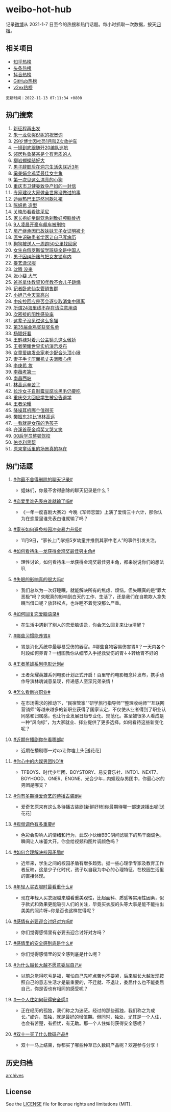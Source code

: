 # weibo-hot-hub

记录[微博](https://www.weibo.com)从 2021-1-7 日至今的热搜和热门话题。每小时抓取一次数据，按天[归档](archives)。

## 相关项目

- [知乎热榜](https://github.com/lonnyzhang423/zhihu-hot-hub)
- [头条热榜](https://github.com/lonnyzhang423/toutiao-hot-hub)
- [抖音热榜](https://github.com/lonnyzhang423/douyin-hot-hub)
- [GitHub热榜](https://github.com/lonnyzhang423/github-hot-hub)
- [v2ex热榜](https://github.com/lonnyzhang423/v2ex-hot-hub)


`更新时间：2022-11-13 07:11:34 +0800`

## 热门搜索

1. [新征程再出发](https://m.weibo.cn/search?containerid=100103type%3D1%26t%3D10%26q%3D%23%E6%96%B0%E5%BE%81%E7%A8%8B%E5%86%8D%E5%87%BA%E5%8F%91%23&stream_entry_id=51&isnewpage=1&extparam=seat%3D1%26c_type%3D51%26pos%3D0%26cate%3D10103%26filter_type%3Drealtimehot%26dgr%3D0%26display_time%3D1668294691%26pre_seqid%3D1668294691905924169295&luicode=10000011&lfid=106003type%253D25%2526t%253D3%2526disable_hot%253D1%2526filter_type%253Drealtimehot)
1. [朱一龙获奖倪妮的祝贺词](https://m.weibo.cn/search?containerid=100103type%3D1%26t%3D10%26q%3D%23%E6%9C%B1%E4%B8%80%E9%BE%99%E8%8E%B7%E5%A5%96%E5%80%AA%E5%A6%AE%E7%9A%84%E7%A5%9D%E8%B4%BA%E8%AF%8D%23&stream_entry_id=31&isnewpage=1&extparam=seat%3D1%26c_type%3D31%26q%3D%2523%25E6%259C%25B1%25E4%25B8%2580%25E9%25BE%2599%25E8%258E%25B7%25E5%25A5%2596%25E5%2580%25AA%25E5%25A6%25AE%25E7%259A%2584%25E7%25A5%259D%25E8%25B4%25BA%25E8%25AF%258D%2523%26pos%3D0%26flag%3D0%26band_rank%3D1%26dgr%3D0%26filter_type%3Drealtimehot%26realpos%3D1%26cate%3D5001%26lcate%3D5001%26display_time%3D1668294691%26pre_seqid%3D1668294691905924169295&luicode=10000011&lfid=106003type%253D25%2526t%253D3%2526disable_hot%253D1%2526filter_type%253Drealtimehot)
1. [29岁博士因社恐1月叫2次救护车](https://m.weibo.cn/search?containerid=100103type%3D1%26t%3D10%26q%3D%2329%E5%B2%81%E5%8D%9A%E5%A3%AB%E5%9B%A0%E7%A4%BE%E6%81%901%E6%9C%88%E5%8F%AB2%E6%AC%A1%E6%95%91%E6%8A%A4%E8%BD%A6%23&stream_entry_id=31&isnewpage=1&extparam=seat%3D1%26c_type%3D31%26q%3D%252329%25E5%25B2%2581%25E5%258D%259A%25E5%25A3%25AB%25E5%259B%25A0%25E7%25A4%25BE%25E6%2581%25901%25E6%259C%2588%25E5%258F%25AB2%25E6%25AC%25A1%25E6%2595%2591%25E6%258A%25A4%25E8%25BD%25A6%2523%26pos%3D1%26flag%3D0%26band_rank%3D2%26dgr%3D0%26filter_type%3Drealtimehot%26realpos%3D2%26cate%3D5001%26lcate%3D5001%26display_time%3D1668294691%26pre_seqid%3D1668294691905924169295&luicode=10000011&lfid=106003type%253D25%2526t%253D3%2526disable_hot%253D1%2526filter_type%253Drealtimehot)
1. [一镜到底跟随歼20编队巡航](https://m.weibo.cn/search?containerid=100103type%3D1%26t%3D10%26q%3D%23%E4%B8%80%E9%95%9C%E5%88%B0%E5%BA%95%E8%B7%9F%E9%9A%8F%E6%AD%BC20%E7%BC%96%E9%98%9F%E5%B7%A1%E8%88%AA%23&stream_entry_id=31&isnewpage=1&extparam=seat%3D1%26c_type%3D31%26q%3D%2523%25E4%25B8%2580%25E9%2595%259C%25E5%2588%25B0%25E5%25BA%2595%25E8%25B7%259F%25E9%259A%258F%25E6%25AD%25BC20%25E7%25BC%2596%25E9%2598%259F%25E5%25B7%25A1%25E8%2588%25AA%2523%26pos%3D2%26flag%3D0%26band_rank%3D3%26dgr%3D0%26filter_type%3Drealtimehot%26realpos%3D3%26cate%3D5001%26lcate%3D5001%26display_time%3D1668294691%26pre_seqid%3D1668294691905924169295&luicode=10000011&lfid=106003type%253D25%2526t%253D3%2526disable_hot%253D1%2526filter_type%253Drealtimehot)
1. [邻居称鲁某某是个有素质的人](https://m.weibo.cn/search?containerid=100103type%3D1%26t%3D10%26q%3D%23%E9%82%BB%E5%B1%85%E7%A7%B0%E9%B2%81%E6%9F%90%E6%9F%90%E6%98%AF%E4%B8%AA%E6%9C%89%E7%B4%A0%E8%B4%A8%E7%9A%84%E4%BA%BA%23&stream_entry_id=31&isnewpage=1&extparam=seat%3D1%26c_type%3D31%26q%3D%2523%25E9%2582%25BB%25E5%25B1%2585%25E7%25A7%25B0%25E9%25B2%2581%25E6%259F%2590%25E6%259F%2590%25E6%2598%25AF%25E4%25B8%25AA%25E6%259C%2589%25E7%25B4%25A0%25E8%25B4%25A8%25E7%259A%2584%25E4%25BA%25BA%2523%26pos%3D3%26flag%3D0%26band_rank%3D4%26dgr%3D0%26filter_type%3Drealtimehot%26realpos%3D4%26cate%3D5001%26lcate%3D5001%26display_time%3D1668294691%26pre_seqid%3D1668294691905924169295&luicode=10000011&lfid=106003type%253D25%2526t%253D3%2526disable_hot%253D1%2526filter_type%253Drealtimehot)
1. [柳岩蝴蝶结好大](https://m.weibo.cn/search?containerid=100103type%3D1%26t%3D10%26q%3D%23%E6%9F%B3%E5%B2%A9%E8%9D%B4%E8%9D%B6%E7%BB%93%E5%A5%BD%E5%A4%A7%23&stream_entry_id=31&isnewpage=1&extparam=seat%3D1%26c_type%3D31%26q%3D%2523%25E6%259F%25B3%25E5%25B2%25A9%25E8%259D%25B4%25E8%259D%25B6%25E7%25BB%2593%25E5%25A5%25BD%25E5%25A4%25A7%2523%26pos%3D4%26flag%3D0%26band_rank%3D5%26dgr%3D0%26filter_type%3Drealtimehot%26realpos%3D5%26cate%3D5001%26lcate%3D5001%26display_time%3D1668294691%26pre_seqid%3D1668294691905924169295&luicode=10000011&lfid=106003type%253D25%2526t%253D3%2526disable_hot%253D1%2526filter_type%253Drealtimehot)
1. [男子辞职后在洞穴生活失联近3年](https://m.weibo.cn/search?containerid=100103type%3D1%26t%3D10%26q%3D%23%E7%94%B7%E5%AD%90%E8%BE%9E%E8%81%8C%E5%90%8E%E5%9C%A8%E6%B4%9E%E7%A9%B4%E7%94%9F%E6%B4%BB%E5%A4%B1%E8%81%94%E8%BF%913%E5%B9%B4%23&stream_entry_id=31&isnewpage=1&extparam=seat%3D1%26c_type%3D31%26q%3D%2523%25E7%2594%25B7%25E5%25AD%2590%25E8%25BE%259E%25E8%2581%258C%25E5%2590%258E%25E5%259C%25A8%25E6%25B4%259E%25E7%25A9%25B4%25E7%2594%259F%25E6%25B4%25BB%25E5%25A4%25B1%25E8%2581%2594%25E8%25BF%25913%25E5%25B9%25B4%2523%26pos%3D5%26flag%3D0%26band_rank%3D6%26dgr%3D0%26filter_type%3Drealtimehot%26realpos%3D6%26cate%3D5001%26lcate%3D5001%26display_time%3D1668294691%26pre_seqid%3D1668294691905924169295&luicode=10000011&lfid=106003type%253D25%2526t%253D3%2526disable_hot%253D1%2526filter_type%253Drealtimehot)
1. [奚美娟金鸡奖最佳女主角](https://m.weibo.cn/search?containerid=100103type%3D1%26t%3D10%26q%3D%23%E5%A5%9A%E7%BE%8E%E5%A8%9F%E9%87%91%E9%B8%A1%E5%A5%96%E6%9C%80%E4%BD%B3%E5%A5%B3%E4%B8%BB%E8%A7%92%23&stream_entry_id=31&isnewpage=1&extparam=seat%3D1%26c_type%3D31%26q%3D%2523%25E5%25A5%259A%25E7%25BE%258E%25E5%25A8%259F%25E9%2587%2591%25E9%25B8%25A1%25E5%25A5%2596%25E6%259C%2580%25E4%25BD%25B3%25E5%25A5%25B3%25E4%25B8%25BB%25E8%25A7%2592%2523%26pos%3D6%26flag%3D0%26band_rank%3D7%26dgr%3D0%26filter_type%3Drealtimehot%26realpos%3D7%26cate%3D5001%26lcate%3D5001%26display_time%3D1668294691%26pre_seqid%3D1668294691905924169295&luicode=10000011&lfid=106003type%253D25%2526t%253D3%2526disable_hot%253D1%2526filter_type%253Drealtimehot)
1. [第一次见这么漂亮的小狗](https://m.weibo.cn/search?containerid=100103type%3D1%26t%3D10%26q%3D%23%E7%AC%AC%E4%B8%80%E6%AC%A1%E8%A7%81%E8%BF%99%E4%B9%88%E6%BC%82%E4%BA%AE%E7%9A%84%E5%B0%8F%E7%8B%97%23&stream_entry_id=31&isnewpage=1&extparam=seat%3D1%26c_type%3D31%26q%3D%2523%25E7%25AC%25AC%25E4%25B8%2580%25E6%25AC%25A1%25E8%25A7%2581%25E8%25BF%2599%25E4%25B9%2588%25E6%25BC%2582%25E4%25BA%25AE%25E7%259A%2584%25E5%25B0%258F%25E7%258B%2597%2523%26pos%3D7%26flag%3D0%26band_rank%3D8%26dgr%3D0%26filter_type%3Drealtimehot%26realpos%3D8%26cate%3D5001%26lcate%3D5001%26display_time%3D1668294691%26pre_seqid%3D1668294691905924169295&luicode=10000011&lfid=106003type%253D25%2526t%253D3%2526disable_hot%253D1%2526filter_type%253Drealtimehot)
1. [重庆市卫健委致孕产妇的一封信](https://m.weibo.cn/search?containerid=100103type%3D1%26t%3D10%26q%3D%23%E9%87%8D%E5%BA%86%E5%B8%82%E5%8D%AB%E5%81%A5%E5%A7%94%E8%87%B4%E5%AD%95%E4%BA%A7%E5%A6%87%E7%9A%84%E4%B8%80%E5%B0%81%E4%BF%A1%23&stream_entry_id=31&isnewpage=1&extparam=seat%3D1%26c_type%3D31%26q%3D%2523%25E9%2587%258D%25E5%25BA%2586%25E5%25B8%2582%25E5%258D%25AB%25E5%2581%25A5%25E5%25A7%2594%25E8%2587%25B4%25E5%25AD%2595%25E4%25BA%25A7%25E5%25A6%2587%25E7%259A%2584%25E4%25B8%2580%25E5%25B0%2581%25E4%25BF%25A1%2523%26pos%3D8%26flag%3D0%26band_rank%3D9%26dgr%3D0%26filter_type%3Drealtimehot%26realpos%3D9%26cate%3D5001%26lcate%3D5001%26display_time%3D1668294691%26pre_seqid%3D1668294691905924169295&luicode=10000011&lfid=106003type%253D25%2526t%253D3%2526disable_hot%253D1%2526filter_type%253Drealtimehot)
1. [专家建议大家做全世界没做过的事](https://m.weibo.cn/search?containerid=100103type%3D1%26t%3D10%26q%3D%23%E4%B8%93%E5%AE%B6%E5%BB%BA%E8%AE%AE%E5%A4%A7%E5%AE%B6%E5%81%9A%E5%85%A8%E4%B8%96%E7%95%8C%E6%B2%A1%E5%81%9A%E8%BF%87%E7%9A%84%E4%BA%8B%23&stream_entry_id=31&isnewpage=1&extparam=seat%3D1%26c_type%3D31%26q%3D%2523%25E4%25B8%2593%25E5%25AE%25B6%25E5%25BB%25BA%25E8%25AE%25AE%25E5%25A4%25A7%25E5%25AE%25B6%25E5%2581%259A%25E5%2585%25A8%25E4%25B8%2596%25E7%2595%258C%25E6%25B2%25A1%25E5%2581%259A%25E8%25BF%2587%25E7%259A%2584%25E4%25BA%258B%2523%26pos%3D9%26flag%3D0%26band_rank%3D10%26dgr%3D0%26filter_type%3Drealtimehot%26realpos%3D10%26cate%3D5001%26lcate%3D5001%26display_time%3D1668294691%26pre_seqid%3D1668294691905924169295&luicode=10000011&lfid=106003type%253D25%2526t%253D3%2526disable_hot%253D1%2526filter_type%253Drealtimehot)
1. [迪丽热巴王楚然同款礼裙](https://m.weibo.cn/search?containerid=100103type%3D1%26t%3D10%26q%3D%23%E8%BF%AA%E4%B8%BD%E7%83%AD%E5%B7%B4%E7%8E%8B%E6%A5%9A%E7%84%B6%E5%90%8C%E6%AC%BE%E7%A4%BC%E8%A3%99%23&stream_entry_id=31&isnewpage=1&extparam=seat%3D1%26c_type%3D31%26q%3D%2523%25E8%25BF%25AA%25E4%25B8%25BD%25E7%2583%25AD%25E5%25B7%25B4%25E7%258E%258B%25E6%25A5%259A%25E7%2584%25B6%25E5%2590%258C%25E6%25AC%25BE%25E7%25A4%25BC%25E8%25A3%2599%2523%26pos%3D10%26flag%3D0%26band_rank%3D11%26dgr%3D0%26filter_type%3Drealtimehot%26realpos%3D11%26cate%3D5001%26lcate%3D5001%26display_time%3D1668294691%26pre_seqid%3D1668294691905924169295&luicode=10000011&lfid=106003type%253D25%2526t%253D3%2526disable_hot%253D1%2526filter_type%253Drealtimehot)
1. [陈妍希 造型](https://m.weibo.cn/search?containerid=100103type%3D1%26t%3D10%26q%3D%E9%99%88%E5%A6%8D%E5%B8%8C+%E9%80%A0%E5%9E%8B&stream_entry_id=31&isnewpage=1&extparam=seat%3D1%26c_type%3D31%26q%3D%25E9%2599%2588%25E5%25A6%258D%25E5%25B8%258C%2520%25E9%2580%25A0%25E5%259E%258B%26pos%3D11%26flag%3D2%26band_rank%3D12%26dgr%3D0%26filter_type%3Drealtimehot%26realpos%3D12%26cate%3D5001%26lcate%3D5001%26display_time%3D1668294691%26pre_seqid%3D1668294691905924169295&luicode=10000011&lfid=106003type%253D25%2526t%253D3%2526disable_hot%253D1%2526filter_type%253Drealtimehot)
1. [关晓彤看看陈采尼](https://m.weibo.cn/search?containerid=100103type%3D1%26t%3D10%26q%3D%23%E5%85%B3%E6%99%93%E5%BD%A4%E7%9C%8B%E7%9C%8B%E9%99%88%E9%87%87%E5%B0%BC%23&stream_entry_id=31&isnewpage=1&extparam=seat%3D1%26c_type%3D31%26q%3D%2523%25E5%2585%25B3%25E6%2599%2593%25E5%25BD%25A4%25E7%259C%258B%25E7%259C%258B%25E9%2599%2588%25E9%2587%2587%25E5%25B0%25BC%2523%26pos%3D12%26flag%3D0%26band_rank%3D13%26dgr%3D0%26filter_type%3Drealtimehot%26realpos%3D13%26cate%3D5001%26lcate%3D5001%26display_time%3D1668294691%26pre_seqid%3D1668294691905924169295&luicode=10000011&lfid=106003type%253D25%2526t%253D3%2526disable_hot%253D1%2526filter_type%253Drealtimehot)
1. [家长抱娃坐副驾急刹致娃颅脑骨折](https://m.weibo.cn/search?containerid=100103type%3D1%26t%3D10%26q%3D%23%E5%AE%B6%E9%95%BF%E6%8A%B1%E5%A8%83%E5%9D%90%E5%89%AF%E9%A9%BE%E6%80%A5%E5%88%B9%E8%87%B4%E5%A8%83%E9%A2%85%E8%84%91%E9%AA%A8%E6%8A%98%23&stream_entry_id=31&isnewpage=1&extparam=seat%3D1%26c_type%3D31%26q%3D%2523%25E5%25AE%25B6%25E9%2595%25BF%25E6%258A%25B1%25E5%25A8%2583%25E5%259D%2590%25E5%2589%25AF%25E9%25A9%25BE%25E6%2580%25A5%25E5%2588%25B9%25E8%2587%25B4%25E5%25A8%2583%25E9%25A2%2585%25E8%2584%2591%25E9%25AA%25A8%25E6%258A%2598%2523%26pos%3D13%26flag%3D0%26band_rank%3D14%26dgr%3D0%26filter_type%3Drealtimehot%26realpos%3D14%26cate%3D5001%26lcate%3D5001%26display_time%3D1668294691%26pre_seqid%3D1668294691905924169295&luicode=10000011&lfid=106003type%253D25%2526t%253D3%2526disable_hot%253D1%2526filter_type%253Drealtimehot)
1. [9人凌晨开豪车飙车被刑拘](https://m.weibo.cn/search?containerid=100103type%3D1%26t%3D10%26q%3D%239%E4%BA%BA%E5%87%8C%E6%99%A8%E5%BC%80%E8%B1%AA%E8%BD%A6%E9%A3%99%E8%BD%A6%E8%A2%AB%E5%88%91%E6%8B%98%23&stream_entry_id=31&isnewpage=1&extparam=seat%3D1%26c_type%3D31%26q%3D%25239%25E4%25BA%25BA%25E5%2587%258C%25E6%2599%25A8%25E5%25BC%2580%25E8%25B1%25AA%25E8%25BD%25A6%25E9%25A3%2599%25E8%25BD%25A6%25E8%25A2%25AB%25E5%2588%2591%25E6%258B%2598%2523%26pos%3D14%26flag%3D0%26band_rank%3D15%26dgr%3D0%26filter_type%3Drealtimehot%26realpos%3D15%26cate%3D5001%26lcate%3D5001%26display_time%3D1668294691%26pre_seqid%3D1668294691905924169295&luicode=10000011&lfid=106003type%253D25%2526t%253D3%2526disable_hot%253D1%2526filter_type%253Drealtimehot)
1. [房产继承因已故妹妹无子女证明被卡](https://m.weibo.cn/search?containerid=100103type%3D1%26t%3D10%26q%3D%23%E6%88%BF%E4%BA%A7%E7%BB%A7%E6%89%BF%E5%9B%A0%E5%B7%B2%E6%95%85%E5%A6%B9%E5%A6%B9%E6%97%A0%E5%AD%90%E5%A5%B3%E8%AF%81%E6%98%8E%E8%A2%AB%E5%8D%A1%23&stream_entry_id=31&isnewpage=1&extparam=seat%3D1%26c_type%3D31%26q%3D%2523%25E6%2588%25BF%25E4%25BA%25A7%25E7%25BB%25A7%25E6%2589%25BF%25E5%259B%25A0%25E5%25B7%25B2%25E6%2595%2585%25E5%25A6%25B9%25E5%25A6%25B9%25E6%2597%25A0%25E5%25AD%2590%25E5%25A5%25B3%25E8%25AF%2581%25E6%2598%258E%25E8%25A2%25AB%25E5%258D%25A1%2523%26pos%3D15%26flag%3D0%26band_rank%3D16%26dgr%3D0%26filter_type%3Drealtimehot%26realpos%3D16%26cate%3D5001%26lcate%3D5001%26display_time%3D1668294691%26pre_seqid%3D1668294691905924169295&luicode=10000011&lfid=106003type%253D25%2526t%253D3%2526disable_hot%253D1%2526filter_type%253Drealtimehot)
1. [医生识破患者学医让自己写病历](https://m.weibo.cn/search?containerid=100103type%3D1%26t%3D10%26q%3D%23%E5%8C%BB%E7%94%9F%E8%AF%86%E7%A0%B4%E6%82%A3%E8%80%85%E5%AD%A6%E5%8C%BB%E8%AE%A9%E8%87%AA%E5%B7%B1%E5%86%99%E7%97%85%E5%8E%86%23&stream_entry_id=31&isnewpage=1&extparam=seat%3D1%26c_type%3D31%26q%3D%2523%25E5%258C%25BB%25E7%2594%259F%25E8%25AF%2586%25E7%25A0%25B4%25E6%2582%25A3%25E8%2580%2585%25E5%25AD%25A6%25E5%258C%25BB%25E8%25AE%25A9%25E8%2587%25AA%25E5%25B7%25B1%25E5%2586%2599%25E7%2597%2585%25E5%258E%2586%2523%26pos%3D16%26flag%3D0%26band_rank%3D17%26dgr%3D0%26filter_type%3Drealtimehot%26realpos%3D17%26cate%3D5001%26lcate%3D5001%26display_time%3D1668294691%26pre_seqid%3D1668294691905924169295&luicode=10000011&lfid=106003type%253D25%2526t%253D3%2526disable_hot%253D1%2526filter_type%253Drealtimehot)
1. [狗狗被送人一周跑50公里找回家](https://m.weibo.cn/search?containerid=100103type%3D1%26t%3D10%26q%3D%23%E7%8B%97%E7%8B%97%E8%A2%AB%E9%80%81%E4%BA%BA%E4%B8%80%E5%91%A8%E8%B7%9150%E5%85%AC%E9%87%8C%E6%89%BE%E5%9B%9E%E5%AE%B6%23&stream_entry_id=31&isnewpage=1&extparam=seat%3D1%26c_type%3D31%26q%3D%2523%25E7%258B%2597%25E7%258B%2597%25E8%25A2%25AB%25E9%2580%2581%25E4%25BA%25BA%25E4%25B8%2580%25E5%2591%25A8%25E8%25B7%259150%25E5%2585%25AC%25E9%2587%258C%25E6%2589%25BE%25E5%259B%259E%25E5%25AE%25B6%2523%26pos%3D17%26flag%3D0%26band_rank%3D18%26dgr%3D0%26filter_type%3Drealtimehot%26realpos%3D18%26cate%3D5001%26lcate%3D5001%26display_time%3D1668294691%26pre_seqid%3D1668294691905924169295&luicode=10000011&lfid=106003type%253D25%2526t%253D3%2526disable_hot%253D1%2526filter_type%253Drealtimehot)
1. [女生白俄罗斯留学班级全是中国人](https://m.weibo.cn/search?containerid=100103type%3D1%26t%3D10%26q%3D%23%E5%A5%B3%E7%94%9F%E7%99%BD%E4%BF%84%E7%BD%97%E6%96%AF%E7%95%99%E5%AD%A6%E7%8F%AD%E7%BA%A7%E5%85%A8%E6%98%AF%E4%B8%AD%E5%9B%BD%E4%BA%BA%23&stream_entry_id=31&isnewpage=1&extparam=seat%3D1%26c_type%3D31%26q%3D%2523%25E5%25A5%25B3%25E7%2594%259F%25E7%2599%25BD%25E4%25BF%2584%25E7%25BD%2597%25E6%2596%25AF%25E7%2595%2599%25E5%25AD%25A6%25E7%258F%25AD%25E7%25BA%25A7%25E5%2585%25A8%25E6%2598%25AF%25E4%25B8%25AD%25E5%259B%25BD%25E4%25BA%25BA%2523%26pos%3D18%26flag%3D0%26band_rank%3D19%26dgr%3D0%26filter_type%3Drealtimehot%26realpos%3D19%26cate%3D5001%26lcate%3D5001%26display_time%3D1668294691%26pre_seqid%3D1668294691905924169295&luicode=10000011&lfid=106003type%253D25%2526t%253D3%2526disable_hot%253D1%2526filter_type%253Drealtimehot)
1. [男子因纠纷赌气把女友锁车内](https://m.weibo.cn/search?containerid=100103type%3D1%26t%3D10%26q%3D%23%E7%94%B7%E5%AD%90%E5%9B%A0%E7%BA%A0%E7%BA%B7%E8%B5%8C%E6%B0%94%E6%8A%8A%E5%A5%B3%E5%8F%8B%E9%94%81%E8%BD%A6%E5%86%85%23&stream_entry_id=31&isnewpage=1&extparam=seat%3D1%26c_type%3D31%26q%3D%2523%25E7%2594%25B7%25E5%25AD%2590%25E5%259B%25A0%25E7%25BA%25A0%25E7%25BA%25B7%25E8%25B5%258C%25E6%25B0%2594%25E6%258A%258A%25E5%25A5%25B3%25E5%258F%258B%25E9%2594%2581%25E8%25BD%25A6%25E5%2586%2585%2523%26pos%3D19%26flag%3D0%26band_rank%3D20%26dgr%3D0%26filter_type%3Drealtimehot%26realpos%3D20%26cate%3D5001%26lcate%3D5001%26display_time%3D1668294691%26pre_seqid%3D1668294691905924169295&luicode=10000011&lfid=106003type%253D25%2526t%253D3%2526disable_hot%253D1%2526filter_type%253Drealtimehot)
1. [娄艺潇汉服](https://m.weibo.cn/search?containerid=100103type%3D1%26t%3D10%26q%3D%23%E5%A8%84%E8%89%BA%E6%BD%87%E6%B1%89%E6%9C%8D%23&stream_entry_id=31&isnewpage=1&extparam=seat%3D1%26c_type%3D31%26q%3D%2523%25E5%25A8%2584%25E8%2589%25BA%25E6%25BD%2587%25E6%25B1%2589%25E6%259C%258D%2523%26pos%3D20%26flag%3D0%26band_rank%3D21%26dgr%3D0%26filter_type%3Drealtimehot%26realpos%3D21%26cate%3D5001%26lcate%3D5001%26display_time%3D1668294691%26pre_seqid%3D1668294691905924169295&luicode=10000011&lfid=106003type%253D25%2526t%253D3%2526disable_hot%253D1%2526filter_type%253Drealtimehot)
1. [沈腾 没来](https://m.weibo.cn/search?containerid=100103type%3D1%26t%3D10%26q%3D%E6%B2%88%E8%85%BE+%E6%B2%A1%E6%9D%A5&stream_entry_id=31&isnewpage=1&extparam=seat%3D1%26c_type%3D31%26q%3D%25E6%25B2%2588%25E8%2585%25BE%2520%25E6%25B2%25A1%25E6%259D%25A5%26pos%3D21%26flag%3D0%26band_rank%3D22%26dgr%3D0%26filter_type%3Drealtimehot%26realpos%3D22%26cate%3D5001%26lcate%3D5001%26display_time%3D1668294691%26pre_seqid%3D1668294691905924169295&luicode=10000011&lfid=106003type%253D25%2526t%253D3%2526disable_hot%253D1%2526filter_type%253Drealtimehot)
1. [张小斐 大气](https://m.weibo.cn/search?containerid=100103type%3D1%26t%3D10%26q%3D%E5%BC%A0%E5%B0%8F%E6%96%90+%E5%A4%A7%E6%B0%94&stream_entry_id=31&isnewpage=1&extparam=seat%3D1%26c_type%3D31%26q%3D%25E5%25BC%25A0%25E5%25B0%258F%25E6%2596%2590%2520%25E5%25A4%25A7%25E6%25B0%2594%26pos%3D22%26flag%3D0%26band_rank%3D23%26dgr%3D0%26filter_type%3Drealtimehot%26realpos%3D23%26cate%3D5001%26lcate%3D5001%26display_time%3D1668294691%26pre_seqid%3D1668294691905924169295&luicode=10000011&lfid=106003type%253D25%2526t%253D3%2526disable_hot%253D1%2526filter_type%253Drealtimehot)
1. [爸爸拿体教资10年教不会儿子跳绳](https://m.weibo.cn/search?containerid=100103type%3D1%26t%3D10%26q%3D%23%E7%88%B8%E7%88%B8%E6%8B%BF%E4%BD%93%E6%95%99%E8%B5%8410%E5%B9%B4%E6%95%99%E4%B8%8D%E4%BC%9A%E5%84%BF%E5%AD%90%E8%B7%B3%E7%BB%B3%23&stream_entry_id=31&isnewpage=1&extparam=seat%3D1%26c_type%3D31%26q%3D%2523%25E7%2588%25B8%25E7%2588%25B8%25E6%258B%25BF%25E4%25BD%2593%25E6%2595%2599%25E8%25B5%258410%25E5%25B9%25B4%25E6%2595%2599%25E4%25B8%258D%25E4%25BC%259A%25E5%2584%25BF%25E5%25AD%2590%25E8%25B7%25B3%25E7%25BB%25B3%2523%26pos%3D23%26flag%3D0%26band_rank%3D24%26dgr%3D0%26filter_type%3Drealtimehot%26realpos%3D24%26cate%3D5001%26lcate%3D5001%26display_time%3D1668294691%26pre_seqid%3D1668294691905924169295&luicode=10000011&lfid=106003type%253D25%2526t%253D3%2526disable_hot%253D1%2526filter_type%253Drealtimehot)
1. [记者卧底仙女管销售群](https://m.weibo.cn/search?containerid=100103type%3D1%26t%3D10%26q%3D%23%E8%AE%B0%E8%80%85%E5%8D%A7%E5%BA%95%E4%BB%99%E5%A5%B3%E7%AE%A1%E9%94%80%E5%94%AE%E7%BE%A4%23&stream_entry_id=31&isnewpage=1&extparam=seat%3D1%26c_type%3D31%26q%3D%2523%25E8%25AE%25B0%25E8%2580%2585%25E5%258D%25A7%25E5%25BA%2595%25E4%25BB%2599%25E5%25A5%25B3%25E7%25AE%25A1%25E9%2594%2580%25E5%2594%25AE%25E7%25BE%25A4%2523%26pos%3D24%26flag%3D0%26band_rank%3D25%26dgr%3D0%26filter_type%3Drealtimehot%26realpos%3D25%26cate%3D5001%26lcate%3D5001%26display_time%3D1668294691%26pre_seqid%3D1668294691905924169295&luicode=10000011&lfid=106003type%253D25%2526t%253D3%2526disable_hot%253D1%2526filter_type%253Drealtimehot)
1. [小妲己今天真高兴](https://m.weibo.cn/search?containerid=100103type%3D1%26t%3D10%26q%3D%23%E5%B0%8F%E5%A6%B2%E5%B7%B1%E4%BB%8A%E5%A4%A9%E7%9C%9F%E9%AB%98%E5%85%B4%23&stream_entry_id=31&isnewpage=1&extparam=seat%3D1%26c_type%3D31%26q%3D%2523%25E5%25B0%258F%25E5%25A6%25B2%25E5%25B7%25B1%25E4%25BB%258A%25E5%25A4%25A9%25E7%259C%259F%25E9%25AB%2598%25E5%2585%25B4%2523%26pos%3D25%26flag%3D0%26band_rank%3D26%26dgr%3D0%26filter_type%3Drealtimehot%26realpos%3D26%26cate%3D5001%26lcate%3D5001%26display_time%3D1668294691%26pre_seqid%3D1668294691905924169295&luicode=10000011&lfid=106003type%253D25%2526t%253D3%2526disable_hot%253D1%2526filter_type%253Drealtimehot)
1. [中疾控回应是否会逐步取消集中隔离](https://m.weibo.cn/search?containerid=100103type%3D1%26t%3D10%26q%3D%23%E4%B8%AD%E7%96%BE%E6%8E%A7%E5%9B%9E%E5%BA%94%E6%98%AF%E5%90%A6%E4%BC%9A%E9%80%90%E6%AD%A5%E5%8F%96%E6%B6%88%E9%9B%86%E4%B8%AD%E9%9A%94%E7%A6%BB%23&stream_entry_id=31&isnewpage=1&extparam=seat%3D1%26c_type%3D31%26q%3D%2523%25E4%25B8%25AD%25E7%2596%25BE%25E6%258E%25A7%25E5%259B%259E%25E5%25BA%2594%25E6%2598%25AF%25E5%2590%25A6%25E4%25BC%259A%25E9%2580%2590%25E6%25AD%25A5%25E5%258F%2596%25E6%25B6%2588%25E9%259B%2586%25E4%25B8%25AD%25E9%259A%2594%25E7%25A6%25BB%2523%26pos%3D26%26flag%3D0%26band_rank%3D27%26dgr%3D0%26filter_type%3Drealtimehot%26realpos%3D27%26cate%3D5001%26lcate%3D5001%26display_time%3D1668294691%26pre_seqid%3D1668294691905924169295&luicode=10000011&lfid=106003type%253D25%2526t%253D3%2526disable_hot%253D1%2526filter_type%253Drealtimehot)
1. [所谓24海里线不存在请注意用语](https://m.weibo.cn/search?containerid=100103type%3D1%26t%3D10%26q%3D%23%E6%89%80%E8%B0%9324%E6%B5%B7%E9%87%8C%E7%BA%BF%E4%B8%8D%E5%AD%98%E5%9C%A8%E8%AF%B7%E6%B3%A8%E6%84%8F%E7%94%A8%E8%AF%AD%23&stream_entry_id=31&isnewpage=1&extparam=seat%3D1%26c_type%3D31%26q%3D%2523%25E6%2589%2580%25E8%25B0%259324%25E6%25B5%25B7%25E9%2587%258C%25E7%25BA%25BF%25E4%25B8%258D%25E5%25AD%2598%25E5%259C%25A8%25E8%25AF%25B7%25E6%25B3%25A8%25E6%2584%258F%25E7%2594%25A8%25E8%25AF%25AD%2523%26pos%3D27%26flag%3D0%26band_rank%3D28%26dgr%3D0%26filter_type%3Drealtimehot%26realpos%3D28%26cate%3D5001%26lcate%3D5001%26display_time%3D1668294691%26pre_seqid%3D1668294691905924169295&luicode=10000011&lfid=106003type%253D25%2526t%253D3%2526disable_hot%253D1%2526filter_type%253Drealtimehot)
1. [次密接的阳性感染率](https://m.weibo.cn/search?containerid=100103type%3D1%26t%3D10%26q%3D%23%E6%AC%A1%E5%AF%86%E6%8E%A5%E7%9A%84%E9%98%B3%E6%80%A7%E6%84%9F%E6%9F%93%E7%8E%87%23&stream_entry_id=31&isnewpage=1&extparam=seat%3D1%26c_type%3D31%26q%3D%2523%25E6%25AC%25A1%25E5%25AF%2586%25E6%258E%25A5%25E7%259A%2584%25E9%2598%25B3%25E6%2580%25A7%25E6%2584%259F%25E6%259F%2593%25E7%258E%2587%2523%26pos%3D28%26flag%3D0%26band_rank%3D29%26dgr%3D0%26filter_type%3Drealtimehot%26realpos%3D29%26cate%3D5001%26lcate%3D5001%26display_time%3D1668294691%26pre_seqid%3D1668294691905924169295&luicode=10000011&lfid=106003type%253D25%2526t%253D3%2526disable_hot%253D1%2526filter_type%253Drealtimehot)
1. [这辈子没见过这么多猫](https://m.weibo.cn/search?containerid=100103type%3D1%26t%3D10%26q%3D%23%E8%BF%99%E8%BE%88%E5%AD%90%E6%B2%A1%E8%A7%81%E8%BF%87%E8%BF%99%E4%B9%88%E5%A4%9A%E7%8C%AB%23&stream_entry_id=31&isnewpage=1&extparam=seat%3D1%26c_type%3D31%26q%3D%2523%25E8%25BF%2599%25E8%25BE%2588%25E5%25AD%2590%25E6%25B2%25A1%25E8%25A7%2581%25E8%25BF%2587%25E8%25BF%2599%25E4%25B9%2588%25E5%25A4%259A%25E7%258C%25AB%2523%26pos%3D29%26flag%3D0%26band_rank%3D30%26dgr%3D0%26filter_type%3Drealtimehot%26realpos%3D30%26cate%3D5001%26lcate%3D5001%26display_time%3D1668294691%26pre_seqid%3D1668294691905924169295&luicode=10000011&lfid=106003type%253D25%2526t%253D3%2526disable_hot%253D1%2526filter_type%253Drealtimehot)
1. [第35届金鸡奖获奖名单](https://m.weibo.cn/search?containerid=100103type%3D1%26t%3D10%26q%3D%23%E7%AC%AC35%E5%B1%8A%E9%87%91%E9%B8%A1%E5%A5%96%E8%8E%B7%E5%A5%96%E5%90%8D%E5%8D%95%23&stream_entry_id=31&isnewpage=1&extparam=seat%3D1%26c_type%3D31%26q%3D%2523%25E7%25AC%25AC35%25E5%25B1%258A%25E9%2587%2591%25E9%25B8%25A1%25E5%25A5%2596%25E8%258E%25B7%25E5%25A5%2596%25E5%2590%258D%25E5%258D%2595%2523%26pos%3D30%26flag%3D0%26band_rank%3D31%26dgr%3D0%26filter_type%3Drealtimehot%26realpos%3D31%26cate%3D5001%26lcate%3D5001%26display_time%3D1668294691%26pre_seqid%3D1668294691905924169295&luicode=10000011&lfid=106003type%253D25%2526t%253D3%2526disable_hot%253D1%2526filter_type%253Drealtimehot)
1. [杨颖好看](https://m.weibo.cn/search?containerid=100103type%3D1%26t%3D10%26q%3D%23%E6%9D%A8%E9%A2%96%E5%A5%BD%E7%9C%8B%23&stream_entry_id=31&isnewpage=1&extparam=seat%3D1%26c_type%3D31%26q%3D%2523%25E6%259D%25A8%25E9%25A2%2596%25E5%25A5%25BD%25E7%259C%258B%2523%26pos%3D31%26flag%3D0%26band_rank%3D32%26dgr%3D0%26filter_type%3Drealtimehot%26realpos%3D32%26cate%3D5001%26lcate%3D5001%26display_time%3D1668294691%26pre_seqid%3D1668294691905924169295&luicode=10000011&lfid=106003type%253D25%2526t%253D3%2526disable_hot%253D1%2526filter_type%253Drealtimehot)
1. [王鹤棣对着六公主镜头这么傲娇](https://m.weibo.cn/search?containerid=100103type%3D1%26t%3D10%26q%3D%23%E7%8E%8B%E9%B9%A4%E6%A3%A3%E5%AF%B9%E7%9D%80%E5%85%AD%E5%85%AC%E4%B8%BB%E9%95%9C%E5%A4%B4%E8%BF%99%E4%B9%88%E5%82%B2%E5%A8%87%23&stream_entry_id=31&isnewpage=1&extparam=seat%3D1%26c_type%3D31%26q%3D%2523%25E7%258E%258B%25E9%25B9%25A4%25E6%25A3%25A3%25E5%25AF%25B9%25E7%259D%2580%25E5%2585%25AD%25E5%2585%25AC%25E4%25B8%25BB%25E9%2595%259C%25E5%25A4%25B4%25E8%25BF%2599%25E4%25B9%2588%25E5%2582%25B2%25E5%25A8%2587%2523%26pos%3D32%26flag%3D1%26band_rank%3D33%26dgr%3D0%26filter_type%3Drealtimehot%26realpos%3D33%26cate%3D5001%26lcate%3D5001%26display_time%3D1668294691%26pre_seqid%3D1668294691905924169295&luicode=10000011&lfid=106003type%253D25%2526t%253D3%2526disable_hot%253D1%2526filter_type%253Drealtimehot)
1. [王者荣耀世界实机演示发布](https://m.weibo.cn/search?containerid=100103type%3D1%26t%3D10%26q%3D%23%E7%8E%8B%E8%80%85%E8%8D%A3%E8%80%80%E4%B8%96%E7%95%8C%E5%AE%9E%E6%9C%BA%E6%BC%94%E7%A4%BA%E5%8F%91%E5%B8%83%23&stream_entry_id=31&isnewpage=1&extparam=seat%3D1%26c_type%3D31%26q%3D%2523%25E7%258E%258B%25E8%2580%2585%25E8%258D%25A3%25E8%2580%2580%25E4%25B8%2596%25E7%2595%258C%25E5%25AE%259E%25E6%259C%25BA%25E6%25BC%2594%25E7%25A4%25BA%25E5%258F%2591%25E5%25B8%2583%2523%26pos%3D33%26flag%3D0%26band_rank%3D34%26dgr%3D0%26filter_type%3Drealtimehot%26realpos%3D34%26cate%3D5001%26lcate%3D5001%26display_time%3D1668294691%26pre_seqid%3D1668294691905924169295&luicode=10000011&lfid=106003type%253D25%2526t%253D3%2526disable_hot%253D1%2526filter_type%253Drealtimehot)
1. [女童爱编发全家老少配合头顶小揪](https://m.weibo.cn/search?containerid=100103type%3D1%26t%3D10%26q%3D%23%E5%A5%B3%E7%AB%A5%E7%88%B1%E7%BC%96%E5%8F%91%E5%85%A8%E5%AE%B6%E8%80%81%E5%B0%91%E9%85%8D%E5%90%88%E5%A4%B4%E9%A1%B6%E5%B0%8F%E6%8F%AA%23&stream_entry_id=31&isnewpage=1&extparam=seat%3D1%26c_type%3D31%26q%3D%2523%25E5%25A5%25B3%25E7%25AB%25A5%25E7%2588%25B1%25E7%25BC%2596%25E5%258F%2591%25E5%2585%25A8%25E5%25AE%25B6%25E8%2580%2581%25E5%25B0%2591%25E9%2585%258D%25E5%2590%2588%25E5%25A4%25B4%25E9%25A1%25B6%25E5%25B0%258F%25E6%258F%25AA%2523%26pos%3D34%26flag%3D1%26band_rank%3D35%26dgr%3D0%26filter_type%3Drealtimehot%26realpos%3D35%26cate%3D5001%26lcate%3D5001%26display_time%3D1668294691%26pre_seqid%3D1668294691905924169295&luicode=10000011&lfid=106003type%253D25%2526t%253D3%2526disable_hot%253D1%2526filter_type%253Drealtimehot)
1. [妻子手卡压面机丈夫满眼心疼](https://m.weibo.cn/search?containerid=100103type%3D1%26t%3D10%26q%3D%23%E5%A6%BB%E5%AD%90%E6%89%8B%E5%8D%A1%E5%8E%8B%E9%9D%A2%E6%9C%BA%E4%B8%88%E5%A4%AB%E6%BB%A1%E7%9C%BC%E5%BF%83%E7%96%BC%23&stream_entry_id=31&isnewpage=1&extparam=seat%3D1%26c_type%3D31%26q%3D%2523%25E5%25A6%25BB%25E5%25AD%2590%25E6%2589%258B%25E5%258D%25A1%25E5%258E%258B%25E9%259D%25A2%25E6%259C%25BA%25E4%25B8%2588%25E5%25A4%25AB%25E6%25BB%25A1%25E7%259C%25BC%25E5%25BF%2583%25E7%2596%25BC%2523%26pos%3D35%26flag%3D0%26band_rank%3D36%26dgr%3D0%26filter_type%3Drealtimehot%26realpos%3D36%26cate%3D5001%26lcate%3D5001%26display_time%3D1668294691%26pre_seqid%3D1668294691905924169295&luicode=10000011&lfid=106003type%253D25%2526t%253D3%2526disable_hot%253D1%2526filter_type%253Drealtimehot)
1. [李庚希 妆](https://m.weibo.cn/search?containerid=100103type%3D1%26t%3D10%26q%3D%E6%9D%8E%E5%BA%9A%E5%B8%8C+%E5%A6%86&stream_entry_id=31&isnewpage=1&extparam=seat%3D1%26c_type%3D31%26q%3D%25E6%259D%258E%25E5%25BA%259A%25E5%25B8%258C%2520%25E5%25A6%2586%26pos%3D36%26flag%3D0%26band_rank%3D37%26dgr%3D0%26filter_type%3Drealtimehot%26realpos%3D37%26cate%3D5001%26lcate%3D5001%26display_time%3D1668294691%26pre_seqid%3D1668294691905924169295&luicode=10000011&lfid=106003type%253D25%2526t%253D3%2526disable_hot%253D1%2526filter_type%253Drealtimehot)
1. [李薇考第一](https://m.weibo.cn/search?containerid=100103type%3D1%26t%3D10%26q%3D%23%E6%9D%8E%E8%96%87%E8%80%83%E7%AC%AC%E4%B8%80%23&stream_entry_id=31&isnewpage=1&extparam=seat%3D1%26c_type%3D31%26q%3D%2523%25E6%259D%258E%25E8%2596%2587%25E8%2580%2583%25E7%25AC%25AC%25E4%25B8%2580%2523%26pos%3D37%26flag%3D0%26band_rank%3D38%26dgr%3D0%26filter_type%3Drealtimehot%26realpos%3D38%26cate%3D5001%26lcate%3D5001%26display_time%3D1668294691%26pre_seqid%3D1668294691905924169295&luicode=10000011&lfid=106003type%253D25%2526t%253D3%2526disable_hot%253D1%2526filter_type%253Drealtimehot)
1. [南昌西站](https://m.weibo.cn/search?containerid=100103type%3D1%26t%3D10%26q%3D%E5%8D%97%E6%98%8C%E8%A5%BF%E7%AB%99&stream_entry_id=31&isnewpage=1&extparam=seat%3D1%26c_type%3D31%26q%3D%25E5%258D%2597%25E6%2598%258C%25E8%25A5%25BF%25E7%25AB%2599%26pos%3D38%26flag%3D0%26band_rank%3D39%26dgr%3D0%26filter_type%3Drealtimehot%26realpos%3D39%26cate%3D5001%26lcate%3D5001%26display_time%3D1668294691%26pre_seqid%3D1668294691905924169295&luicode=10000011&lfid=106003type%253D25%2526t%253D3%2526disable_hot%253D1%2526filter_type%253Drealtimehot)
1. [林高远辛苦了](https://m.weibo.cn/search?containerid=100103type%3D1%26t%3D10%26q%3D%23%E6%9E%97%E9%AB%98%E8%BF%9C%E8%BE%9B%E8%8B%A6%E4%BA%86%23&stream_entry_id=31&isnewpage=1&extparam=seat%3D1%26c_type%3D31%26q%3D%2523%25E6%259E%2597%25E9%25AB%2598%25E8%25BF%259C%25E8%25BE%259B%25E8%258B%25A6%25E4%25BA%2586%2523%26pos%3D39%26flag%3D0%26band_rank%3D40%26dgr%3D0%26filter_type%3Drealtimehot%26realpos%3D40%26cate%3D5001%26lcate%3D5001%26display_time%3D1668294691%26pre_seqid%3D1668294691905924169295&luicode=10000011&lfid=106003type%253D25%2526t%253D3%2526disable_hot%253D1%2526filter_type%253Drealtimehot)
1. [长沙女子自制霉豆腐长黑毛仍要吃](https://m.weibo.cn/search?containerid=100103type%3D1%26t%3D10%26q%3D%23%E9%95%BF%E6%B2%99%E5%A5%B3%E5%AD%90%E8%87%AA%E5%88%B6%E9%9C%89%E8%B1%86%E8%85%90%E9%95%BF%E9%BB%91%E6%AF%9B%E4%BB%8D%E8%A6%81%E5%90%83%23&stream_entry_id=31&isnewpage=1&extparam=seat%3D1%26c_type%3D31%26q%3D%2523%25E9%2595%25BF%25E6%25B2%2599%25E5%25A5%25B3%25E5%25AD%2590%25E8%2587%25AA%25E5%2588%25B6%25E9%259C%2589%25E8%25B1%2586%25E8%2585%2590%25E9%2595%25BF%25E9%25BB%2591%25E6%25AF%259B%25E4%25BB%258D%25E8%25A6%2581%25E5%2590%2583%2523%26pos%3D40%26flag%3D0%26band_rank%3D41%26dgr%3D0%26filter_type%3Drealtimehot%26realpos%3D41%26cate%3D5001%26lcate%3D5001%26display_time%3D1668294691%26pre_seqid%3D1668294691905924169295&luicode=10000011&lfid=106003type%253D25%2526t%253D3%2526disable_hot%253D1%2526filter_type%253Drealtimehot)
1. [重庆交大回应学生被公告退学](https://m.weibo.cn/search?containerid=100103type%3D1%26t%3D10%26q%3D%23%E9%87%8D%E5%BA%86%E4%BA%A4%E5%A4%A7%E5%9B%9E%E5%BA%94%E5%AD%A6%E7%94%9F%E8%A2%AB%E5%85%AC%E5%91%8A%E9%80%80%E5%AD%A6%23&stream_entry_id=31&isnewpage=1&extparam=seat%3D1%26c_type%3D31%26q%3D%2523%25E9%2587%258D%25E5%25BA%2586%25E4%25BA%25A4%25E5%25A4%25A7%25E5%259B%259E%25E5%25BA%2594%25E5%25AD%25A6%25E7%2594%259F%25E8%25A2%25AB%25E5%2585%25AC%25E5%2591%258A%25E9%2580%2580%25E5%25AD%25A6%2523%26pos%3D41%26flag%3D0%26band_rank%3D42%26dgr%3D0%26filter_type%3Drealtimehot%26realpos%3D42%26cate%3D5001%26lcate%3D5001%26display_time%3D1668294691%26pre_seqid%3D1668294691905924169295&luicode=10000011&lfid=106003type%253D25%2526t%253D3%2526disable_hot%253D1%2526filter_type%253Drealtimehot)
1. [王者荣耀](https://m.weibo.cn/search?containerid=100103type%3D1%26t%3D10%26q%3D%E7%8E%8B%E8%80%85%E8%8D%A3%E8%80%80&stream_entry_id=31&isnewpage=1&extparam=seat%3D1%26c_type%3D31%26q%3D%25E7%258E%258B%25E8%2580%2585%25E8%258D%25A3%25E8%2580%2580%26pos%3D42%26flag%3D0%26band_rank%3D43%26dgr%3D0%26filter_type%3Drealtimehot%26realpos%3D43%26cate%3D5001%26lcate%3D5001%26display_time%3D1668294691%26pre_seqid%3D1668294691905924169295&luicode=10000011&lfid=106003type%253D25%2526t%253D3%2526disable_hot%253D1%2526filter_type%253Drealtimehot)
1. [降噪耳机哪个值得买](https://m.weibo.cn/search?containerid=100103type%3D1%26t%3D10%26q%3D%23%E9%99%8D%E5%99%AA%E8%80%B3%E6%9C%BA%E5%93%AA%E4%B8%AA%E5%80%BC%E5%BE%97%E4%B9%B0%23&stream_entry_id=31&isnewpage=1&extparam=seat%3D1%26c_type%3D31%26q%3D%2523%25E9%2599%258D%25E5%2599%25AA%25E8%2580%25B3%25E6%259C%25BA%25E5%2593%25AA%25E4%25B8%25AA%25E5%2580%25BC%25E5%25BE%2597%25E4%25B9%25B0%2523%26pos%3D43%26flag%3D0%26band_rank%3D44%26dgr%3D0%26filter_type%3Drealtimehot%26realpos%3D44%26cate%3D5001%26lcate%3D5001%26display_time%3D1668294691%26pre_seqid%3D1668294691905924169295&luicode=10000011&lfid=106003type%253D25%2526t%253D3%2526disable_hot%253D1%2526filter_type%253Drealtimehot)
1. [樊振东20比18林高远](https://m.weibo.cn/search?containerid=100103type%3D1%26t%3D10%26q%3D%23%E6%A8%8A%E6%8C%AF%E4%B8%9C20%E6%AF%9418%E6%9E%97%E9%AB%98%E8%BF%9C%23&stream_entry_id=31&isnewpage=1&extparam=seat%3D1%26c_type%3D31%26q%3D%2523%25E6%25A8%258A%25E6%258C%25AF%25E4%25B8%259C20%25E6%25AF%259418%25E6%259E%2597%25E9%25AB%2598%25E8%25BF%259C%2523%26pos%3D44%26flag%3D0%26band_rank%3D45%26dgr%3D0%26filter_type%3Drealtimehot%26realpos%3D45%26cate%3D5001%26lcate%3D5001%26display_time%3D1668294691%26pre_seqid%3D1668294691905924169295&luicode=10000011&lfid=106003type%253D25%2526t%253D3%2526disable_hot%253D1%2526filter_type%253Drealtimehot)
1. [一看就是女孩的毛孩子](https://m.weibo.cn/search?containerid=100103type%3D1%26t%3D10%26q%3D%23%E4%B8%80%E7%9C%8B%E5%B0%B1%E6%98%AF%E5%A5%B3%E5%AD%A9%E7%9A%84%E6%AF%9B%E5%AD%A9%E5%AD%90%23&stream_entry_id=31&isnewpage=1&extparam=seat%3D1%26c_type%3D31%26q%3D%2523%25E4%25B8%2580%25E7%259C%258B%25E5%25B0%25B1%25E6%2598%25AF%25E5%25A5%25B3%25E5%25AD%25A9%25E7%259A%2584%25E6%25AF%259B%25E5%25AD%25A9%25E5%25AD%2590%2523%26pos%3D45%26flag%3D0%26band_rank%3D46%26dgr%3D0%26filter_type%3Drealtimehot%26realpos%3D46%26cate%3D5001%26lcate%3D5001%26display_time%3D1668294691%26pre_seqid%3D1668294691905924169295&luicode=10000011&lfid=106003type%253D25%2526t%253D3%2526disable_hot%253D1%2526filter_type%253Drealtimehot)
1. [齐溪首获金鸡奖又哭又笑](https://m.weibo.cn/search?containerid=100103type%3D1%26t%3D10%26q%3D%23%E9%BD%90%E6%BA%AA%E9%A6%96%E8%8E%B7%E9%87%91%E9%B8%A1%E5%A5%96%E5%8F%88%E5%93%AD%E5%8F%88%E7%AC%91%23&stream_entry_id=31&isnewpage=1&extparam=seat%3D1%26c_type%3D31%26q%3D%2523%25E9%25BD%2590%25E6%25BA%25AA%25E9%25A6%2596%25E8%258E%25B7%25E9%2587%2591%25E9%25B8%25A1%25E5%25A5%2596%25E5%258F%2588%25E5%2593%25AD%25E5%258F%2588%25E7%25AC%2591%2523%26pos%3D46%26flag%3D0%26band_rank%3D47%26dgr%3D0%26filter_type%3Drealtimehot%26realpos%3D47%26cate%3D5001%26lcate%3D5001%26display_time%3D1668294691%26pre_seqid%3D1668294691905924169295&luicode=10000011&lfid=106003type%253D25%2526t%253D3%2526disable_hot%253D1%2526filter_type%253Drealtimehot)
1. [00后学员整顿驾校](https://m.weibo.cn/search?containerid=100103type%3D1%26t%3D10%26q%3D%2300%E5%90%8E%E5%AD%A6%E5%91%98%E6%95%B4%E9%A1%BF%E9%A9%BE%E6%A0%A1%23&stream_entry_id=31&isnewpage=1&extparam=seat%3D1%26c_type%3D31%26q%3D%252300%25E5%2590%258E%25E5%25AD%25A6%25E5%2591%2598%25E6%2595%25B4%25E9%25A1%25BF%25E9%25A9%25BE%25E6%25A0%25A1%2523%26pos%3D47%26flag%3D0%26band_rank%3D48%26dgr%3D0%26filter_type%3Drealtimehot%26realpos%3D48%26cate%3D5001%26lcate%3D5001%26display_time%3D1668294691%26pre_seqid%3D1668294691905924169295&luicode=10000011&lfid=106003type%253D25%2526t%253D3%2526disable_hot%253D1%2526filter_type%253Drealtimehot)
1. [伯克利黑帮](https://m.weibo.cn/search?containerid=100103type%3D1%26t%3D10%26q%3D%23%E4%BC%AF%E5%85%8B%E5%88%A9%E9%BB%91%E5%B8%AE%23&stream_entry_id=31&isnewpage=1&extparam=seat%3D1%26c_type%3D31%26q%3D%2523%25E4%25BC%25AF%25E5%2585%258B%25E5%2588%25A9%25E9%25BB%2591%25E5%25B8%25AE%2523%26pos%3D48%26flag%3D0%26band_rank%3D49%26dgr%3D0%26filter_type%3Drealtimehot%26realpos%3D49%26cate%3D5001%26lcate%3D5001%26display_time%3D1668294691%26pre_seqid%3D1668294691905924169295&luicode=10000011&lfid=106003type%253D25%2526t%253D3%2526disable_hot%253D1%2526filter_type%253Drealtimehot)
1. [原来童话里的场景真的存在](https://m.weibo.cn/search?containerid=100103type%3D1%26t%3D10%26q%3D%23%E5%8E%9F%E6%9D%A5%E7%AB%A5%E8%AF%9D%E9%87%8C%E7%9A%84%E5%9C%BA%E6%99%AF%E7%9C%9F%E7%9A%84%E5%AD%98%E5%9C%A8%23&stream_entry_id=31&isnewpage=1&extparam=seat%3D1%26c_type%3D31%26q%3D%2523%25E5%258E%259F%25E6%259D%25A5%25E7%25AB%25A5%25E8%25AF%259D%25E9%2587%258C%25E7%259A%2584%25E5%259C%25BA%25E6%2599%25AF%25E7%259C%259F%25E7%259A%2584%25E5%25AD%2598%25E5%259C%25A8%2523%26pos%3D49%26flag%3D0%26band_rank%3D50%26dgr%3D0%26filter_type%3Drealtimehot%26realpos%3D50%26cate%3D5001%26lcate%3D5001%26display_time%3D1668294691%26pre_seqid%3D1668294691905924169295&luicode=10000011&lfid=106003type%253D25%2526t%253D3%2526disable_hot%253D1%2526filter_type%253Drealtimehot)

## 热门话题

1. [#你最不舍得删除的聊天记录#](https://m.weibo.cn/search?containerid=231522type%3D1%26t%3D10%26q%3D%23%E4%BD%A0%E6%9C%80%E4%B8%8D%E8%88%8D%E5%BE%97%E5%88%A0%E9%99%A4%E7%9A%84%E8%81%8A%E5%A4%A9%E8%AE%B0%E5%BD%95%23&stream_entry_id=128&isnewpage=1&extparam=seat%3D1%26c_type%3D128%26unitid%3D1668243640334%26cate%3D5004%26pos%3D1-0-0%26lcate%3D5004%26dgr%3D0%26display_time%3D1668294694%26pre_seqid%3D1668294694140011143112&luicode=10000011&lfid=231648_-_4)
    - 姐妹们，你最不舍得删除的聊天记录是什么？

1. [#恋爱里谁先表白谁就输了吗#](https://m.weibo.cn/search?containerid=231522type%3D1%26t%3D10%26q%3D%23%E6%81%8B%E7%88%B1%E9%87%8C%E8%B0%81%E5%85%88%E8%A1%A8%E7%99%BD%E8%B0%81%E5%B0%B1%E8%BE%93%E4%BA%86%E5%90%97%23&stream_entry_id=128&isnewpage=1&extparam=seat%3D1%26c_type%3D128%26unitid%3D1668172556143%26cate%3D5004%26pos%3D1-0-1%26lcate%3D5004%26dgr%3D0%26display_time%3D1668294694%26pre_seqid%3D1668294694140011143112&luicode=10000011&lfid=231648_-_4)
    - 《一年一度喜剧大赛2》今晚《军师恋盟》上演了爱情三十六计，那你认为在恋爱里谁先表白谁就输了吗？

1. [#家长如何避免校园冲突暴力升级#](https://m.weibo.cn/search?containerid=231522type%3D1%26t%3D10%26q%3D%23%E5%AE%B6%E9%95%BF%E5%A6%82%E4%BD%95%E9%81%BF%E5%85%8D%E6%A0%A1%E5%9B%AD%E5%86%B2%E7%AA%81%E6%9A%B4%E5%8A%9B%E5%8D%87%E7%BA%A7%23&stream_entry_id=128&isnewpage=1&extparam=seat%3D1%26c_type%3D128%26unitid%3D1668156660708%26cate%3D5004%26pos%3D1-0-2%26lcate%3D5004%26dgr%3D0%26display_time%3D1668294694%26pre_seqid%3D1668294694140011143112&luicode=10000011&lfid=231648_-_4)
    - 11月9日，“家长上门掌掴5岁幼童并推倒其家中老人”的事件引发关注。

1. [#如何看待朱一龙获得金鸡奖最佳男主角#](https://m.weibo.cn/search?containerid=231522type%3D1%26t%3D10%26q%3D%23%E5%A6%82%E4%BD%95%E7%9C%8B%E5%BE%85%E6%9C%B1%E4%B8%80%E9%BE%99%E8%8E%B7%E5%BE%97%E9%87%91%E9%B8%A1%E5%A5%96%E6%9C%80%E4%BD%B3%E7%94%B7%E4%B8%BB%E8%A7%92%23&stream_entry_id=128&isnewpage=1&extparam=seat%3D1%26c_type%3D128%26unitid%3D1668261644720%26cate%3D5004%26pos%3D1-0-3%26lcate%3D5004%26dgr%3D0%26display_time%3D1668294694%26pre_seqid%3D1668294694140011143112&luicode=10000011&lfid=231648_-_4)
    - 理性讨论，如何看待朱一龙获得金鸡奖最佳男主角，都来说说你们的想法叭

1. [#失眠的影响真的很大吗#](https://m.weibo.cn/search?containerid=231522type%3D1%26t%3D10%26q%3D%23%E5%A4%B1%E7%9C%A0%E7%9A%84%E5%BD%B1%E5%93%8D%E7%9C%9F%E7%9A%84%E5%BE%88%E5%A4%A7%E5%90%97%23&stream_entry_id=128&isnewpage=1&extparam=seat%3D1%26c_type%3D128%26unitid%3D1668133872466%26cate%3D5004%26pos%3D1-0-4%26lcate%3D5004%26dgr%3D0%26display_time%3D1668294694%26pre_seqid%3D1668294694140011143112&luicode=10000011&lfid=231648_-_4)
    - 我们总以为一次好睡眠，就能解决所有的焦虑、烦恼。但失眠真的是“罪大恶极”吗？失眠真的影响到白天的工作、生活了，还是我们在自欺欺人拿失眠当借口呢？放轻松点，也许睡不着觉没那么严重。

1. [#如何回复恋爱脑语录#](https://m.weibo.cn/search?containerid=231522type%3D1%26t%3D10%26q%3D%23%E5%A6%82%E4%BD%95%E5%9B%9E%E5%A4%8D%E6%81%8B%E7%88%B1%E8%84%91%E8%AF%AD%E5%BD%95%23&stream_entry_id=128&isnewpage=1&extparam=seat%3D1%26c_type%3D128%26unitid%3D1668263748377%26cate%3D5004%26pos%3D1-0-5%26lcate%3D5004%26dgr%3D0%26display_time%3D1668294694%26pre_seqid%3D1668294694140011143112&luicode=10000011&lfid=231648_-_4)
    - 在生活中遇到了别人的恋爱脑语录，你会怎么回复来让ta清醒？

1. [#哪些习惯能养胃#](https://m.weibo.cn/search?containerid=231522type%3D1%26t%3D10%26q%3D%23%E5%93%AA%E4%BA%9B%E4%B9%A0%E6%83%AF%E8%83%BD%E5%85%BB%E8%83%83%23&stream_entry_id=128&isnewpage=1&extparam=seat%3D1%26c_type%3D128%26unitid%3D1668134172821%26cate%3D5004%26pos%3D1-0-6%26lcate%3D5004%26dgr%3D0%26display_time%3D1668294694%26pre_seqid%3D1668294694140011143112&luicode=10000011&lfid=231648_-_4)
    - 胃是消化系统中最容易受伤的器官。#哪些食物容易伤害胃#？一天内各个时段如何养胃？一组图教你从细节入手拯救受伤的胃↓↓转给胃不好的

1. [#王者英雄系列电影计划#](https://m.weibo.cn/search?containerid=231522type%3D1%26t%3D10%26q%3D%23%E7%8E%8B%E8%80%85%E8%8B%B1%E9%9B%84%E7%B3%BB%E5%88%97%E7%94%B5%E5%BD%B1%E8%AE%A1%E5%88%92%23&stream_entry_id=128&isnewpage=1&extparam=seat%3D1%26c_type%3D128%26unitid%3D1668259540849%26cate%3D5004%26pos%3D1-0-7%26lcate%3D5004%26dgr%3D0%26display_time%3D1668294694%26pre_seqid%3D1668294694140011143112&luicode=10000011&lfid=231648_-_4)
    - 王者荣耀英雄系列电影计划正式开启！百里守约电影概念片发布，携手动作导演林魂诚意呈现，传递感人至深兄弟亲情！

1. [#怎么看新兴职业#](https://m.weibo.cn/search?containerid=231522type%3D1%26t%3D10%26q%3D%23%E6%80%8E%E4%B9%88%E7%9C%8B%E6%96%B0%E5%85%B4%E8%81%8C%E4%B8%9A%23&stream_entry_id=128&isnewpage=1&extparam=seat%3D1%26c_type%3D128%26unitid%3D1668255040548%26cate%3D5004%26pos%3D1-0-8%26lcate%3D5004%26dgr%3D0%26display_time%3D1668294694%26pre_seqid%3D1668294694140011143112&luicode=10000011&lfid=231648_-_4)
    - 在市场需求的推动下，“民宿管家”“研学旅行指导师”“整理收纳师”“互联网营销师”等越来越多的新职业获得了国家认定，不仅使从业者得到了职业认同感和归属感，也让行业发展日趋专业化、规范化。甚至被很多人看成是一种“风向标”，为大家就业、择业提供了更多选择。如何看待这些新变化呢？

1. [#近期在播剧你在看哪部#](https://m.weibo.cn/search?containerid=231522type%3D1%26t%3D10%26q%3D%23%E8%BF%91%E6%9C%9F%E5%9C%A8%E6%92%AD%E5%89%A7%E4%BD%A0%E5%9C%A8%E7%9C%8B%E5%93%AA%E9%83%A8%23&stream_entry_id=128&isnewpage=1&extparam=seat%3D1%26c_type%3D128%26unitid%3D1668169863655%26cate%3D5004%26pos%3D1-0-9%26lcate%3D5004%26dgr%3D0%26display_time%3D1668294694%26pre_seqid%3D1668294694140011143112&luicode=10000011&lfid=231648_-_4)
    - 近期在播剧哪一对cp让你嗑上头[送花花]

1. [#你心中的内娱男团NO1#](https://m.weibo.cn/search?containerid=231522type%3D1%26t%3D10%26q%3D%23%E4%BD%A0%E5%BF%83%E4%B8%AD%E7%9A%84%E5%86%85%E5%A8%B1%E7%94%B7%E5%9B%A2NO1%23&stream_entry_id=128&isnewpage=1&extparam=seat%3D1%26c_type%3D128%26unitid%3D1668161158559%26cate%3D5004%26pos%3D1-0-10%26lcate%3D5004%26dgr%3D0%26display_time%3D1668294694%26pre_seqid%3D1668294694140011143112&luicode=10000011&lfid=231648_-_4)
    - TFBOYS、时代少年团、BOYSTORY、易安音乐社、INTO1、NEXT7、BOYHOOD、ONER、ENONE、光合少年...内娱现存男团中，你最心水的男团是哪支？

1. [#你有多期待爱奇艺的待播古装剧#](https://m.weibo.cn/search?containerid=231522type%3D1%26t%3D10%26q%3D%23%E4%BD%A0%E6%9C%89%E5%A4%9A%E6%9C%9F%E5%BE%85%E7%88%B1%E5%A5%87%E8%89%BA%E7%9A%84%E5%BE%85%E6%92%AD%E5%8F%A4%E8%A3%85%E5%89%A7%23&stream_entry_id=128&isnewpage=1&extparam=seat%3D1%26c_type%3D128%26unitid%3D1668160861895%26cate%3D5004%26pos%3D1-0-11%26lcate%3D5004%26dgr%3D0%26display_time%3D1668294694%26pre_seqid%3D1668294694140011143112&luicode=10000011&lfid=231648_-_4)
    - 爱奇艺原来有这么多待播古装剧[新鲜好柿]你最期待哪一部速速播出呢[送花花]

1. [#视频调色有多重要#](https://m.weibo.cn/search?containerid=231522type%3D1%26t%3D10%26q%3D%23%E8%A7%86%E9%A2%91%E8%B0%83%E8%89%B2%E6%9C%89%E5%A4%9A%E9%87%8D%E8%A6%81%23&stream_entry_id=128&isnewpage=1&extparam=seat%3D1%26c_type%3D128%26unitid%3D1668159363586%26cate%3D5004%26pos%3D1-0-12%26lcate%3D5004%26dgr%3D0%26display_time%3D1668294694%26pre_seqid%3D1668294694140011143112&luicode=10000011&lfid=231648_-_4)
    - 色彩会影响人的情绪和行为，武汉小伙给BBC阴间滤镜下的热干面调色，瞬间让人味蕾大开。你会给视频和图片调颜色吗？

1. [#如何合理解决校园矛盾#](https://m.weibo.cn/search?containerid=231522type%3D1%26t%3D10%26q%3D%23%E5%A6%82%E4%BD%95%E5%90%88%E7%90%86%E8%A7%A3%E5%86%B3%E6%A0%A1%E5%9B%AD%E7%9F%9B%E7%9B%BE%23&stream_entry_id=128&isnewpage=1&extparam=seat%3D1%26c_type%3D128%26unitid%3D1668152467142%26cate%3D5004%26pos%3D1-0-13%26lcate%3D5004%26dgr%3D0%26display_time%3D1668294694%26pre_seqid%3D1668294694140011143112&luicode=10000011&lfid=231648_-_4)
    - 近年来，学生之间的校园矛盾有增多趋势。据一些心理学专家及教育工作者反映，这是少子化时代，孩子以自我为中心的心理特征，在校园生活里的直接体现。

1. [#年轻人买衣服时最看重什么#](https://m.weibo.cn/search?containerid=231522type%3D1%26t%3D10%26q%3D%23%E5%B9%B4%E8%BD%BB%E4%BA%BA%E4%B9%B0%E8%A1%A3%E6%9C%8D%E6%97%B6%E6%9C%80%E7%9C%8B%E9%87%8D%E4%BB%80%E4%B9%88%23&stream_entry_id=128&isnewpage=1&extparam=seat%3D1%26c_type%3D128%26unitid%3D1668150677634%26cate%3D5004%26pos%3D1-0-14%26lcate%3D5004%26dgr%3D0%26display_time%3D1668294694%26pre_seqid%3D1668294694140011143112&luicode=10000011&lfid=231648_-_4)
    - 现在年轻人买衣服越来越看重美观性，比起面料、质感等实用性因素，似乎款式和效果更能吸引人们的关注，毕竟买衣服的头等大事是能不能拍出美美的照片呀~你是否也这样觉得呢？

1. [#感情有必要迎合讨好对方吗#](https://m.weibo.cn/search?containerid=231522type%3D1%26t%3D10%26q%3D%23%E6%84%9F%E6%83%85%E6%9C%89%E5%BF%85%E8%A6%81%E8%BF%8E%E5%90%88%E8%AE%A8%E5%A5%BD%E5%AF%B9%E6%96%B9%E5%90%97%23&stream_entry_id=128&isnewpage=1&extparam=seat%3D1%26c_type%3D128%26unitid%3D1668145276059%26cate%3D5004%26pos%3D1-0-15%26lcate%3D5004%26dgr%3D0%26display_time%3D1668294694%26pre_seqid%3D1668294694140011143112&luicode=10000011&lfid=231648_-_4)
    - 你们觉得感情里有必要去迎合讨好对方吗？

1. [#感情里的安全感到底是什么#](https://m.weibo.cn/search?containerid=231522type%3D1%26t%3D10%26q%3D%23%E6%84%9F%E6%83%85%E9%87%8C%E7%9A%84%E5%AE%89%E5%85%A8%E6%84%9F%E5%88%B0%E5%BA%95%E6%98%AF%E4%BB%80%E4%B9%88%23&stream_entry_id=128&isnewpage=1&extparam=seat%3D1%26c_type%3D128%26unitid%3D1668245745259%26cate%3D5004%26pos%3D1-0-16%26lcate%3D5004%26dgr%3D0%26display_time%3D1668294694%26pre_seqid%3D1668294694140011143112&luicode=10000011&lfid=231648_-_4)
    - 你们觉得感情里的安全感到底是什么呢？

1. [#为什么越长大越不愿意委屈自己#](https://m.weibo.cn/search?containerid=231522type%3D1%26t%3D10%26q%3D%23%E4%B8%BA%E4%BB%80%E4%B9%88%E8%B6%8A%E9%95%BF%E5%A4%A7%E8%B6%8A%E4%B8%8D%E6%84%BF%E6%84%8F%E5%A7%94%E5%B1%88%E8%87%AA%E5%B7%B1%23&stream_entry_id=128&isnewpage=1&extparam=seat%3D1%26c_type%3D128%26unitid%3D1668150387019%26cate%3D5004%26pos%3D1-0-17%26lcate%3D5004%26dgr%3D0%26display_time%3D1668294694%26pre_seqid%3D1668294694140011143112&luicode=10000011&lfid=231648_-_4)
    - 以前总觉得吃亏是福，哪怕自己先吃点苦也不要紧，后来越长大越发现按照自己的意志生活才是最重要的，不迁就、不退让，委屈什么也不能委屈自己，你是否也有相同的感受呢？

1. [#一个人住如何获得安全感#](https://m.weibo.cn/search?containerid=231522type%3D1%26t%3D10%26q%3D%23%E4%B8%80%E4%B8%AA%E4%BA%BA%E4%BD%8F%E5%A6%82%E4%BD%95%E8%8E%B7%E5%BE%97%E5%AE%89%E5%85%A8%E6%84%9F%23&stream_entry_id=128&isnewpage=1&extparam=seat%3D1%26c_type%3D128%26unitid%3D1668146472802%26cate%3D5004%26pos%3D1-0-18%26lcate%3D5004%26dgr%3D0%26display_time%3D1668294694%26pre_seqid%3D1668294694140011143112&luicode=10000011&lfid=231648_-_4)
    - 正在经历的孤独，我们称之为迷茫。经过的那些孤独，我们称之为成长。”或许，孤独，就是最好的增值期。但同时，独处，尤其是一个人住，也会有苦楚，有担忧，有无助。那一个人住如何获得安全感呢？

1. [#双十一买了什么数码产品#](https://m.weibo.cn/search?containerid=231522type%3D1%26t%3D10%26q%3D%23%E5%8F%8C%E5%8D%81%E4%B8%80%E4%B9%B0%E4%BA%86%E4%BB%80%E4%B9%88%E6%95%B0%E7%A0%81%E4%BA%A7%E5%93%81%23&stream_entry_id=128&isnewpage=1&extparam=seat%3D1%26c_type%3D128%26unitid%3D1668160858797%26cate%3D5004%26pos%3D1-0-19%26lcate%3D5004%26dgr%3D0%26display_time%3D1668294694%26pre_seqid%3D1668294694140011143112&luicode=10000011&lfid=231648_-_4)
    - 双十一马上结束，你都买了哪些种草已久数码产品呢？欢迎参与分享！ ​​​


## 历史归档

[archives](archives)

## License

See the [LICENSE](LICENSE) file for license rights and limitations (MIT).
